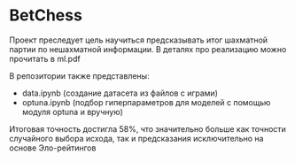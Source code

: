 # BetChess

Проект преследует цель научиться предсказывать итог шахматной партии по нешахматной информации. В деталях про реализацию можно прочитать в ml.pdf

В репозитории также представлены:

- data.ipynb (создание датасета из файлов с играми)
- optuna.ipynb (подбор гиперпараметров для моделей с помощью модуля optuna и вручную)

Итоговая точность достигла 58%, что значительно больше как точности случайного выбора исхода, так и предсказания исключительно на основе Эло-рейтингов
